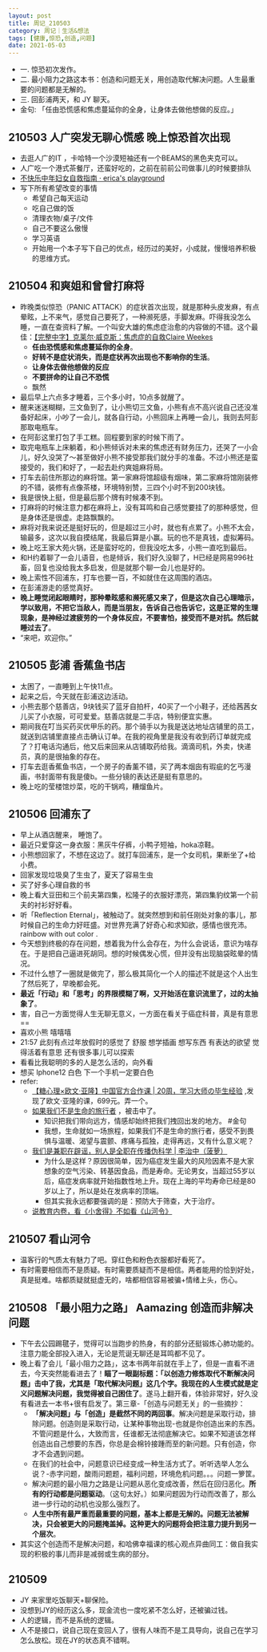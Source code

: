 ```yaml
---
layout: post
title: 周记_210503
category: 周记｜生活&想法
tags: [健康,惊恐,创造,问题]
date: 2021-05-03
---
```


- 一. 惊恐初次发作。
- 二. 最小阻力之路这本书：创造和问题无关，用创造取代解决问题。人生最重要的问题都是无解的。
- 三. 回彭浦两天，和 JY 聊天。
- 金句: 「任由恐慌感和焦虑蔓延你的全身，让身体去做他想做的反应。」

## 210503 人广突发无聊心慌感 晚上惊恐首次出现
  - 去逛人广的IT ，卡哈特一个沙漠短袖还有一个BEAMS的黑色夹克可以。
  - 人广吃一个港式茶餐厅，还蛮好吃的，之前在前前公司做事儿的时候要排队
  - [不快乐中年妇女自救指南 · erica's playground](https://zhanluyan.com/20121030plus-happy-remedy.html)
  - 写下所有希望改变的事情
    - 希望自己每天运动
    - 吃自己做的饭
    - 清理衣物/桌子/文件
    - 自己不要这么傲慢
    - 学习英语
    - 开始用一个本子写下自己的优点，经历过的美好，小成就，慢慢培养积极的思维方式。

## 210504 和爽姐和曾曾打麻将
  - 昨晚类似惊恐（PANIC ATTACK）的症状首次出现，就是那种头皮发麻，有点晕眩，上不来气，感觉自己要死了，一种濒死感，手脚发麻。吓得我没怎么睡，一直在查资料了解。一个叫安大雄的焦虑症治愈的内容做的不错。这个最佳：[【完整中字】克莱尔·威克斯：焦虑症的自救Claire Weekes](https://www.bilibili.com/video/BV1K54y1x7rG)
    - **任由恐慌感和焦虑蔓延你的全身**。
    - **好转不是症状消失，而是症状再次出现也不影响你的生活**。
    - **让身体去做他想做的反应**
    - **不要拼命的让自己不恐慌**
    - 飘然
  - 最后早上六点多才睡着，三个多小时，10点多就醒了。
  - 醒来迷迷糊糊，三文鱼到了，让小熊切三文鱼，小熊有点不高兴说自己还没准备好起床，小吵了一会儿，就各自行动，小熊回床上再睡一会儿，我则去阿彭那取电瓶车。
  - 在阿彭这里打包了手工糕。回程要到家的时候下雨了。
  - 取完电瓶车上床躺着，和小熊倾诉对未来的焦虑还有财务压力，还哭了一小会儿，好久没哭了～甚至做好小熊不接受那我们就分手的准备。不过小熊还是蛮接受的，我们和好了，一起去赴约爽姐麻将局。
  - 打车去前住所那边的麻将馆。第一家麻将馆超级有烟味，第二家麻将馆刚装修的不错，装修有点像茶楼，环境特别赞，三四个小时不到200块钱。
  - 我是很快上挺，但是最后那个牌有时候凑不到。
  - 打麻将的时候注意力都在麻将上，没有耳鸣和自己感觉要挂了的那种感觉，但是身体还是很虚。走路飘飘的。
  - 麻将对我来说还是挺好玩的，但是超过三小时，就也有点累了。小熊不太会，输最多，这次以我自摸结尾，我最后算是小赢。玩的也不是真钱，虚拟筹码。
  - 晚上吃王家大苑火锅，还是蛮好吃的，但我没吃太多，小熊一直吃到最后。
  - 和H约着聊了一会儿语音，也是倾诉，我们好久没聊了，H已经是网易996社畜，回复也没给我太多启发，但是就那个聊一会儿也是好的。
  - 晚上索性不回浦东，打车也要一百，不如就住在这周围的酒店。
  - 在彭浦游走的感觉真好。
  - **晚上睡觉闭起眼睛时，那种晕眩感和濒死感又来了，但是这次自己心理暗示，学以致用，不把它当敌人，而是当朋友，告诉自己也告诉它，这是正常的生理现象，是神经过渡疲劳的一个身体反应，不要害怕，接受而不是对抗。然后就睡过去了**。
  - “来吧，欢迎你。”

## 210505 彭浦 香蕉鱼书店
  - 太困了，一直睡到上午快11点。
  - 起来之后，今天就在彭浦这边活动。
  - 小熊去那个慈善店，9块钱买了蓝牙自拍杆，40买了一个小鞋子，还给茜茜女儿买了小衣服，可可爱爱。慈善店就是二手店，特别便宜实惠。
  - 期间我在叮当买药买优甲乐的药。那个骑手以为我是送达地址店铺里的员工，就送到店铺里直接点击确认订单。在我的视角里是我没有收到药订单就完成了？打电话沟通后，他又后来回来从店铺取药给我。滴滴司机，外卖，快递员，真的是很抽象的存在。
  - 打车去逛香蕉鱼书店，一个房子的香薰不错，买了两本烟囱有瑕疵的乞丐漫画，书封面带有我是傻b。一些分镜的表达还是挺有意思的。
  - 晚上吃的莹楼馆炒菜，吃的干锅鸡，糟熘鱼片。

## 210506 回浦东了
  - 早上从酒店醒来， 睡饱了。
  - 最近只爱穿这一身衣服：黑灰牛仔裤，小鸭子短袖，hoka凉鞋。
  - 小熊想回家了，不想在这边了。就打车回浦东，是一个女司机，果断坐了+给小费。
  - 回家发现垃圾臭了生虫了，夏天了容易生虫
  - 买了好多心理自救的书
  - 晚上看大豆田和三个前夫第四集，松隆子的衣服好漂亮，第四集豹纹第一个前夫的衬衫好好看。
  - 听「Reflection Eternal」，被触动了。就突然想到和前任刚处对象的事儿，那时候自己的生命力好旺盛。对世界充满了好奇心和求知欲，感情也很充沛。rainbow with out color .
  - 今天想到终极的存在问题，想着我为什么会存在，为什么会说话，意识为啥存在。于是把自己逼进死胡同。想的时候偶发心慌，但并没有出现脑袋眩晕的情况。
  - 不过什么想了一圈就是做完了，那么极其简化一个人的描述不就是这个人出生了然后死了，早晚都会死。
  - **最近「行动」和「思考」的界限模糊了啊，又开始活在意识流里了，过的太抽象了**。
  - 害，自己一方面觉得人生无聊无意义，一方面在看关于癌症科普，真是有意思 ==
  - 喜欢小熊 嘻嘻嘻
  - 21:57 此刻有点过年放假时的感觉了 舒服 想学插画 想写东西 有表达的欲望 觉得活着有意思 还有很多事儿可以探索
  - 看看比我聪明的多的人是怎么活的，向外看
  - 想买 Iphone12 白色  下一个手机一定要白色
  - refer:
    - [【糖心理×欧文·亚隆】中国官方合作课 | 20周，学习大师の毕生经验](https://mp.weixin.qq.com/s/ff5hi6XWbssP-2LnActqOQ) ,发现了欧文·亚隆的课，699元。弄一个。
    - [如果我们不是生命的旅行者](https://mp.weixin.qq.com/s/PnFmgx_OsVrO7_t01Xyneg) ，被击中了。
      - 知识把我们带向远方，情感却始终把我们拽回出发的地方。 #金句 
      - 我想，生命就如一场旅程，如果我们不是生命的旅行者，感受不到畏惧与温暖、渴望与震颤、疼痛与孤独，走得再远，又有什么意义呢？
    - [我们是兼职在辟谣，别人是全职在传播伪科学 | 李治中（菠萝）](https://mp.weixin.qq.com/s?__biz=MjM5NjYyMjM0MA==&mid=2650879057&idx=1&sn=8bda6c06268dc7b1fc701820aea020c3&chksm=bd13ed3a8a64642c9c9c46483a8ea3b67f6959252d5811f7349d72d4e1b4e8023d7b73b7fd14&scene=21#wechat_redirect)
      - 为什么是这样？原因很简单，因为癌症发生最大的风险因素不是大家想象的空气污染、转基因食品，而是寿命。无论男女，当超过55岁以后，癌症发病率就开始指数性地上升。现在上海的平均寿命已经是80岁以上了，所以是处在发病率的顶端。
      - 但其实我永远都要强调的是：预防大于筛查，大于治疗。
    - [说教育内卷，看《小舍得》不如看《山河令》](https://mp.weixin.qq.com/s?__biz=MzA4MDg2Mzk1MQ==&mid=2698951737&idx=1&sn=8e079f2a8739b75fdd8146555183bc40&chksm=bab7ab998dc0228fe2892f24fc4cb042385dc0f5d06adc2eb03429be7b30e392ecca6ba8f63a&scene=132#wechat_redirect)

## 210507 看山河令 
  - 温客行的气质太有魅力了吧。穿红色和粉色衣服都好看死了。
  - 有时需要相信而不是质疑。有时需要质疑而不是相信。两者能用的恰到好处，真是挺难。啥都质疑就挺虚无的，啥都相信容易被骗+情绪上头，伤心。

## 210508 「最小阻力之路」 Aamazing 创造而非解决问题 
  - 下午去公园踢毽子，觉得可以当跑步的热身，有的部分还挺锻炼心肺功能的。注意力能全部投入进入，无论是荒诞无聊还是耳鸣都不见了。
  - 晚上看了会儿「最小阻力之路」，这本书两年前就在手上了，但是一直看不进去，今天突然能看进去了！**瞄了一眼副标题：「以创造力修炼取代不断解决问题」击中了我，尤其是「取代解决问题」这几个字。我现在的人生模式就是定义问题解决问题，我觉得被自己困住了**。遂马上翻开看，体验非常好，好久没有看进去一本书+很有启发了。第三章-「创造与问题无关」的一些摘抄：
    - **「解决问题」与「创造」是截然不同的两回事**。解决问题是采取行动，排除问题。创造则是采取行动，让某种事物出现-也就是你创造出来的东西。不管问题是什么，大致而言，任谁都无法彻底解决它。如果不知道该怎样创造出自己想要的东西，你总是会棉铃接踵而至的新问题。只有创造，你才不会遇到问题。
    - 在我们的社会中，问题意识已经变成一种生活方式了。听听选举人怎么说？-赤字问题，酸雨问题题，福利问题，环境危机问题。。。问题一箩筐。
    - 解决问题的最小阻力之路是让问题从恶化变成改善，然后在回归恶化。**所有的行动都是问题驱动**。（这句太好。）如果问题因为行动而改善了，那么进一步行动的动机也没那么强烈了。
    - **人生中所有最严重而最重要的问题，基本上都是无解的。问题无法被解决，只会被更大的问题掩盖掉。这种更大的问题将会把注意力提升到另一个层次**。
  - 其实这个创造而不是解决问题，和哈佛幸福课的核心观点异曲同工：做自我实现的积极的事儿而非是减弱或生病的部分。

## 210509 
  - JY 来家里吃饭聊天+聊保险。
  - 没想到JY的经历这么多，现金流也一度吃紧不怎么好，还被骗过钱。
  - 人的逻辑，而不是系统的逻辑。
  - 人不是接口，说自己现在变回人了，很有人味而不是工具导向，说自己在学习怎么放松。现在JY的状态真不错啊。
